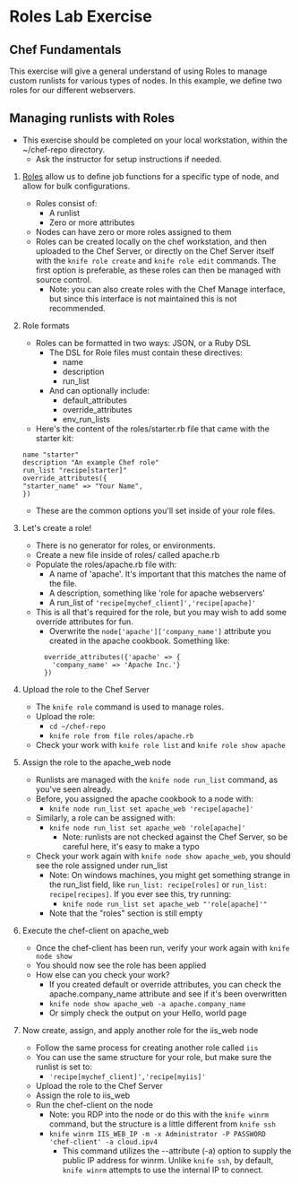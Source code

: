 # Roles Lab Exercise
## Chef Fundamentals

This exercise will give a general understand of using Roles to manage custom runlists for various types of nodes. In this example, we define two roles for our different webservers.

## Managing runlists with Roles

* This exercise should be completed on your local workstation, within the ~/chef-repo directory.
  * Ask the instructor for setup instructions if needed.

1. [Roles](docs.chef.io/roles.html) allow us to define job functions for a specific type of node, and allow for bulk configurations.
   * Roles consist of:
     * A runlist
     * Zero or more attributes
   * Nodes can have zero or more roles assigned to them
   * Roles can be created locally on the chef workstation, and then uploaded to the Chef Server, or directly on the Chef Server itself with the `knife role create` and `knife role edit` commands. The first option is preferable, as these roles can then be managed with source control.
     * Note: you can also create roles with the Chef Manage interface, but since this interface is not maintained this is not recommended. 

2. Role formats
   * Roles can be formatted in two ways: JSON, or a Ruby DSL
     * The DSL for Role files must contain these directives:
       * name
       * description
       * run_list
     * And can optionally include:
       * default_attributes
       * override_attributes
       * env_run_lists
   * Here's the content of the roles/starter.rb file that came with the starter kit:
   ```
   name "starter"
   description "An example Chef role"
   run_list "recipe[starter]"
   override_attributes({
   "starter_name" => "Your Name",
   })
   ```
   * These are the common options you'll set inside of your role files.

3. Let's create a role!
   * There is no generator for roles, or environments.
   * Create a new file inside of roles/ called apache.rb
   * Populate the roles/apache.rb file with:
     * A name of 'apache'. It's important that this matches the name of the file.
     * A description, something like 'role for apache webservers'
     * A run_list of `'recipe[mychef_client]','recipe[apache]'`
   * This is all that's required for the role, but you may wish to add some override attributes for fun.
     * Overwrite the `node['apache']['company_name']` attribute you created in the apache cookbook. Something like:
     ```
       override_attributes({'apache' => {
         'company_name' => 'Apache Inc.'}
       })
     ```
     
4. Upload the role to the Chef Server
   * The `knife role` command is used to manage roles.
   * Upload the role:
     * `cd ~/chef-repo`
     * `knife role from file roles/apache.rb`
   * Check your work with `knife role list` and `knife role show apache`

5. Assign the role to the apache_web node
   * Runlists are managed with the `knife node run_list` command, as you've seen already.
   * Before, you assigned the apache cookbook to a node with:
     * `knife node run_list set apache_web 'recipe[apache]'`
   * Similarly, a role can be assigned with:
     * `knife node run_list set apache_web 'role[apache]'`
       * Note: runlists are not checked against the Chef Server, so be careful here, it's easy to make a typo
   * Check your work again with `knife node show apache_web`, you should see the role assigned under run_list
     * Note: On windows machines, you might get something strange in the run_list field, like `run_list: recipe[roles]` or `run_list: recipe[recipes]`. If you ever see this, try running:
       * `knife node run_list set apache_web "'role[apache]'"`
     * Note that the "roles" section is still empty

6. Execute the chef-client on apache_web
   * Once the chef-client has been run, verify your work again with `knife node show`
   * You should now see the role has been applied
   * How else can you check your work?
     * If you created default or override attributes, you can check the apache.company_name attribute and see if it's been overwritten
     * `knife node show apache_web -a apache.company_name`
     * Or simply check the output on your Hello, world page

7. Now create, assign, and apply another role for the iis_web node
   * Follow the same process for creating another role called `iis`
   * You can use the same structure for your role, but make sure the runlist is set to:
     * `'recipe[mychef_client]','recipe[myiis]'`
   * Upload the role to the Chef Server
   * Assign the role to iis_web
   * Run the chef-client on the node
     * Note: you RDP into the node or do this with the `knife winrm` command, but the structure is a little different from `knife ssh`
     * `knife winrm IIS_WEB_IP -m -x Administrator -P PASSWORD 'chef-client' -a cloud.ipv4`
       * This command utilizes the --attribute (-a) option to supply the public IP address for winrm. Unlike `knife ssh`, by default, `knife winrm` attempts to use the internal IP to connect.